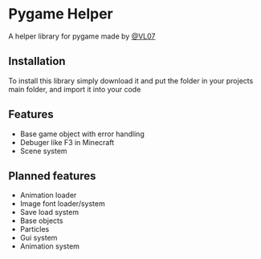 # Pygame Helper
A helper library for pygame made by [@VL07](https://github.com/VL07)

## Installation
To install this library simply download it and put the folder in your projects main folder, and import it into your code

## Features
* Base game object with error handling
* Debuger like F3 in Minecraft
* Scene system

## Planned features
* Animation loader
* Image font loader/system
* Save load system
* Base objects
* Particles
* Gui system
* Animation system 
